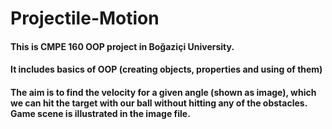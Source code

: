 # Projectile-Motion
#### This is CMPE 160 OOP project in Boğaziçi University.
#### It includes basics of OOP (creating objects, properties and using of them)
#### The aim is to find the velocity for a given angle (shown as image), which we can hit the target with our ball without hitting any of the obstacles. Game scene is illustrated in the image file.
